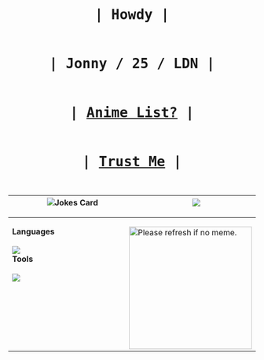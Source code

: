 <!-- prettier-ignore. extra Lanyard code if wanted: &waveColor=7289DA&waveSpotifyColor=7289DA 
<kbd><br>| <a href="https://matias.ma/nsfw/"><b>Trust Me</b></a> |<br><br></kbd>
-->

 <h1 align="center">
 <kbd><br>| <b>Howdy</b> |<br><br></kbd>
 &nbsp;
 <kbd><br>| <b>Jonny / 25 / LDN</b> |<br><br></kbd>
 &nbsp;
 <kbd><br>| <a href="https://kitsu.io/users/ojijonny/library"><b>Anime List?</b></a> |<br><br></kbd>
 &nbsp;
 <kbd><br>| <a href="https://matias.ma/nsfw/"><b>Trust Me</b></a> |<br><br></kbd>
 </h1>
 
  <table>
  <thead>
   <tr>
      <th width="550px">
       <img src="https://readme-jokes.vercel.app/api?hideBorder&bgColor=%0D1117" alt="Jokes Card" align="center" />
    </th>
      <th width="550px">
       <img src="https://lanyard.kyrie25.me/api/217414221728710656?hideStatus=true&bg=0D1117&gradient=38ef7d-11998e-38ef7d&imgStyle=square" align="center" />
    </th>
    </tr> 
  </thead>
 </table>
 
<table>
  <tbody>
   <tr width="600px">
    <td width="1100px">
     <p align="left">
     <b>Languages</b>
     <img src='https://random-memer-production-b769.up.railway.app/' align="right" height="250" width="250" title="Meme" alt="Please refresh if no meme.">
     <br>
     <br>
     <img src="https://skillicons.dev/icons?i=bash,nodejs,java,lua,python,js,html,css&theme=dark&perline=9" />
     <br>
     <b>Tools</b>
     <br>
     <br>
     <img src="https://skillicons.dev/icons?i=linux,vscode,github,replit,stackoverflow,jenkins,atom,discordbots,mongodb&theme=dark&perline=9" />
   </p>
  </td>
 </tr>

</tbody>
</table>
   
